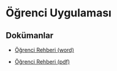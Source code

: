 # Öğrenci Uygulaması

## Dokümanlar
- [Öğrenci Rehberi (word)](https://toltek.com.tr/docs/Toltek.Campus.Student-v1.0.docx)

- [Öğrenci Rehberi (pdf)](https://toltek.com.tr/docs/Toltek.Campus.Student-v1.0.pdf)

